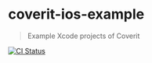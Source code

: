 # coverit-ios-example

> Example Xcode projects of Coverit

[![CI Status](http://img.shields.io/travis/coverit/coverit-ios-example.svg?style=flat)](https://travis-ci.org/coverit/coverit-ios-example)
